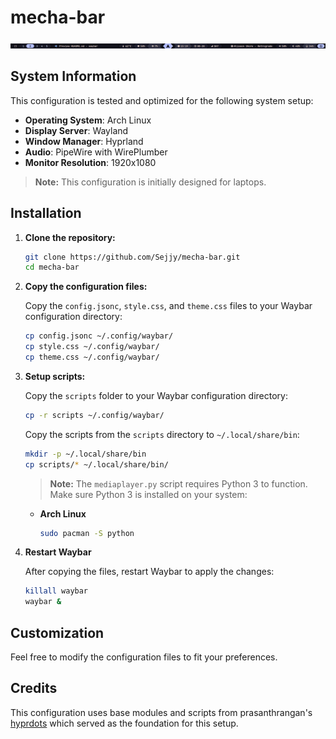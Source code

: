 # mecha-bar
![Mecha Bar](/preview/mecha-bar.png)

## System Information
This configuration is tested and optimized for the following system setup:

- **Operating System**: Arch Linux
- **Display Server**: Wayland
- **Window Manager**: Hyprland
- **Audio**: PipeWire with WirePlumber
- **Monitor Resolution**: 1920x1080

> **Note:** This configuration is initially designed for laptops.

## Installation
1. **Clone the repository:**

   ```bash
   git clone https://github.com/Sejjy/mecha-bar.git
   cd mecha-bar
   ```
2. **Copy the configuration files:**

    Copy the `config.jsonc`, `style.css`, and `theme.css` files to your Waybar configuration directory:
    ```bash
    cp config.jsonc ~/.config/waybar/
    cp style.css ~/.config/waybar/
    cp theme.css ~/.config/waybar/
   ```
3. **Setup scripts:**

    Copy the `scripts` folder to your Waybar configuration directory:
    ```bash
    cp -r scripts ~/.config/waybar/
    ```
    Copy the scripts from the `scripts` directory to `~/.local/share/bin`:
    ```bash
    mkdir -p ~/.local/share/bin
    cp scripts/* ~/.local/share/bin/
    ```

    > **Note:** The `mediaplayer.py` script requires Python 3 to function. Make sure Python 3 is installed on your system:
    - **Arch Linux**

        ```bash
        sudo pacman -S python
        ```
4. **Restart Waybar**

    After copying the files, restart Waybar to apply the changes:
    ```bash
    killall waybar
    waybar &
    ```

## Customization
Feel free to modify the configuration files to fit your preferences.

## Credits
This configuration uses base modules and scripts from prasanthrangan's [hyprdots](https://github.com/prasanthrangan/hyprdots) which served as the foundation for this setup.


